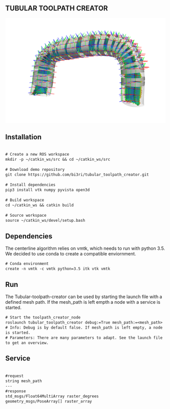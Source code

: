 
## TUBULAR TOOLPATH CREATOR
![cover](data/cover.png)


## Installation
```shell

# Create a new ROS workspace
mkdir -p ~/catkin_ws/src && cd ~/catkin_ws/src

# Download demo repository
git clone https://github.com/bi3ri/tubular_toolpath_creator.git

# Install dependencies
pip3 install vtk numpy pyvista open3d

# Build workspace
cd ~/catkin_ws && catkin build 

# Source workspace
source ~/catkin_ws/devel/setup.bash

```


## Dependencies
The centerline algorithm relies on vmtk, which needs to run with python 3.5. We decided to use conda to create a compatible enviornment.

```shell
# Conda environment
create -n vmtk -c vmtk python=3.5 itk vtk vmtk 
```


## Run
The Tubular-toolpath-creator can be used by starting the launch file with a defined mesh path. If the mesh_path is left empth a node with a service is started. 

```shell
# Start the toolpath_creator_node
roslaunch tubular_toolpath_creator debug:=True mesh_path:=<mesh_path>
# Info: Debug is by default false. If mesh_path is left empty, a node is started.
# Parameters: There are many parameters to adapt. See the launch file to get an overview.
```


## Service 
```shell

#request
string mesh_path
---
#response
std_msgs/Float64MultiArray raster_degrees
geometry_msgs/PoseArray[] raster_array
```
